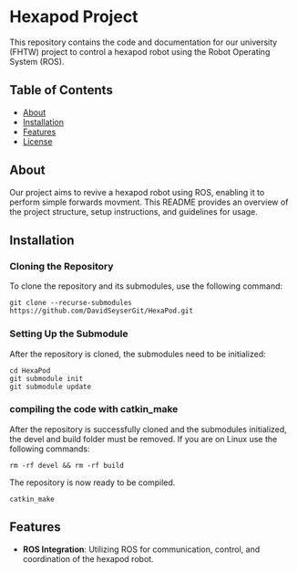 # **Hexapod Project**

This repository contains the code and documentation for our university (FHTW) project to control a hexapod robot using the Robot Operating System (ROS).

## **Table of Contents**

- [About](#about)
- [Installation](#installation)
- [Features](#features)
- [License](#license)

## **About**

Our project aims to revive a hexapod robot using ROS, enabling it to perform simple forwards movment. This README provides an overview of the project structure, setup instructions, and guidelines for usage.

## **Installation**

### Cloning the Repository
To clone the repository and its submodules, use the following command:

    git clone --recurse-submodules https://github.com/DavidSeyserGit/HexaPod.git

### Setting Up the Submodule
After the repository is cloned, the submodules need to be initialized:

    cd HexaPod
    git submodule init
    git submodule update

### compiling the code with catkin_make

After the repository is successfully cloned and the submodules initialized, the devel and build folder must be removed.
If you are on Linux use the following commands:

    rm -rf devel && rm -rf build

The repository is now ready to be compiled.
    
    catkin_make
    
## **Features**

- **ROS Integration**: Utilizing ROS for communication, control, and coordination of the hexapod robot.
